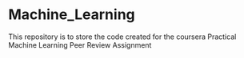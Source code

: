 # Machine_Learning

This repository is to store the code created for the coursera Practical Machine Learning Peer Review Assignment
